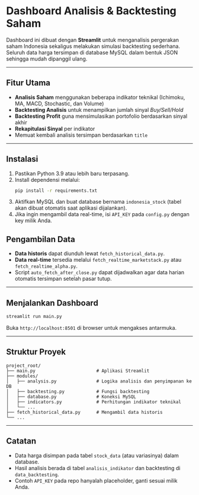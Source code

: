 # Dashboard Analisis & Backtesting Saham

Dashboard ini dibuat dengan **Streamlit** untuk menganalisis pergerakan saham Indonesia sekaligus melakukan simulasi backtesting sederhana. Seluruh data harga tersimpan di database MySQL dalam bentuk JSON sehingga mudah dipanggil ulang.

---

## Fitur Utama

- **Analisis Saham** menggunakan beberapa indikator teknikal (Ichimoku, MA, MACD, Stochastic, dan Volume)
- **Backtesting Analisis** untuk menampilkan jumlah sinyal _Buy/Sell/Hold_
- **Backtesting Profit** guna mensimulasikan portofolio berdasarkan sinyal akhir
- **Rekapitulasi Sinyal** per indikator
- Memuat kembali analisis tersimpan berdasarkan `title`

---

## Instalasi

1. Pastikan Python 3.9 atau lebih baru terpasang.
2. Install dependensi melalui:
   ```bash
   pip install -r requirements.txt
   ```
3. Aktifkan MySQL dan buat database bernama `indonesia_stock` (tabel akan dibuat otomatis saat aplikasi dijalankan).
4. Jika ingin mengambil data real-time, isi `API_KEY` pada `config.py` dengan key milik Anda.

## Pengambilan Data

- **Data historis** dapat diunduh lewat `fetch_historical_data.py`.
- **Data real-time** tersedia melalui `fetch_realtime_marketstack.py` atau `fetch_realtime_alpha.py`.
- Script `auto_fetch_after_close.py` dapat dijadwalkan agar data harian otomatis tersimpan setelah pasar tutup.

---

## Menjalankan Dashboard

```bash
streamlit run main.py
```

Buka `http://localhost:8501` di browser untuk mengakses antarmuka.

---

## Struktur Proyek

```
project_root/
├── main.py                       # Aplikasi Streamlit
├── modules/
│   ├── analysis.py               # Logika analisis dan penyimpanan ke DB
│   ├── backtesting.py            # Fungsi backtesting
│   ├── database.py               # Koneksi MySQL
│   ├── indicators.py             # Perhitungan indikator teknikal
│   └── ...
├── fetch_historical_data.py      # Mengambil data historis
└── ...
```

---

## Catatan

- Data harga disimpan pada tabel `stock_data` (atau variasinya) dalam database.
- Hasil analisis berada di tabel `analisis_indikator` dan backtesting di `data_backtesting`.
- Contoh `API_KEY` pada repo hanyalah placeholder, ganti sesuai milik Anda.
